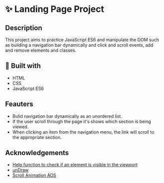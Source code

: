 # ✨ Landing Page Project

## Description
This project aims to practice JavaScript ES6 and manipulate the DOM such as building a navigation bar dynamically and click and scroll events, add and remove elements and classes.

## 🧰 Built with
- HTML
- CSS
- JavaScript ES6

## Feauters
- Bulid navigation bar dynamically as an unordered list.
- If the user scroll through the page it's shows which section is being viewed.
- When clicking an item from the navigation menu, the link will scroll to the appropriate section.

## Acknowledgements

- [Help function to check if an element is visible in the viewport](https://www.javascripttutorial.net/dom/css/check-if-an-element-is-visible-in-the-viewport/)
- [unDraw](https://undraw.co/)
- [Scroll Animation AOS](https://michalsnik.github.io/aos/)
